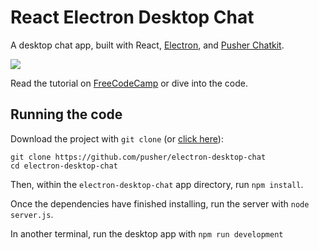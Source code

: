 # React Electron Desktop Chat

A desktop chat app, built with React, [Electron](https://electronjs.org/), and [Pusher Chatkit](https://pusher.com/chatkit). 

![](https://cdn-images-1.medium.com/max/1440/0*o0ILCOojCdCs4NB0.gif)

Read the tutorial on [FreeCodeCamp](https://medium.freecodecamp.org/build-a-desktop-chat-app-with-react-electron-and-chatkit-744d168e6f2f) or dive into the code. 

## Running the code
Download the project with `git clone` (or  [click here](https://github.com/pusher/electron-desktop-chat/archive/master.zip)):

```
git clone https://github.com/pusher/electron-desktop-chat
cd electron-desktop-chat
```

Then, within the `electron-desktop-chat` app directory, run `npm install`.

Once the dependencies have finished installing, run the server with `node server.js`.

In another terminal, run the desktop app with `npm run development`

